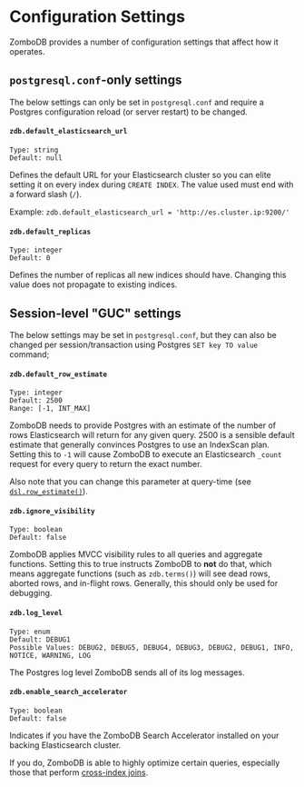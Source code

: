 # Configuration Settings

ZomboDB provides a number of configuration settings that affect how it operates.

## `postgresql.conf`-only settings

The below settings can only be set in `postgresql.conf` and require a Postgres configuration reload (or server restart)
to be changed.

#### `zdb.default_elasticsearch_url`

```
Type: string
Default: null
```

Defines the default URL for your Elasticsearch cluster so you can elite setting it on every index during `CREATE INDEX`.
The value used must end with a forward slash (`/`).

Example: `zdb.default_elasticsearch_url = 'http://es.cluster.ip:9200/'`

#### `zdb.default_replicas`

```
Type: integer
Default: 0
```

Defines the number of replicas all new indices should have. Changing this value does not propagate to existing indices.

## Session-level "GUC" settings

The below settings may be set in `postgresql.conf`, but they can also be changed per session/transaction using Postgres
`SET key TO value` command;

#### `zdb.default_row_estimate`

```
Type: integer
Default: 2500
Range: [-1, INT_MAX]
```

ZomboDB needs to provide Postgres with an estimate of the number of rows Elasticsearch will return for any given query.
2500 is a sensible default estimate that generally convinces Postgres to use an IndexScan plan. Setting this to `-1`
will cause ZomboDB to execute an Elasticsearch `_count` request for every query to return the exact number.

Also note that you can change this parameter at query-time (see [`dsl.row_estimate()`](QUERY-BUILDER-API.md#dslrow_estimate)).

#### `zdb.ignore_visibility`

```
Type: boolean
Default: false
```

ZomboDB applies MVCC visibility rules to all queries and aggregate functions. Setting this to true instructs ZomboDB to
**not** do that, which means aggregate functions (such as `zdb.terms()`) will see dead rows, aborted rows, and in-flight
rows. Generally, this should only be used for debugging.

#### `zdb.log_level`

```
Type: enum
Default: DEBUG1
Possible Values: DEBUG2, DEBUG5, DEBUG4, DEBUG3, DEBUG2, DEBUG1, INFO, NOTICE, WARNING, LOG
```

The Postgres log level ZomboDB sends all of its log messages.

#### `zdb.enable_search_accelerator`

```
Type: boolean
Default: false
```

Indicates if you have the ZomboDB Search Accelerator installed on your backing Elasticsearch cluster.

If you do, ZomboDB is able to highly optimize certain queries, especially those that perform
[cross-index joins](CROSS-INDEX-JOINS.md).
